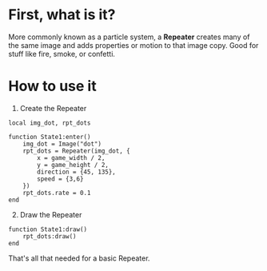 # First, what is it?

More commonly known as a particle system, a **Repeater** creates many of the same image and adds properties or motion to that image copy. Good for stuff like fire, smoke, or confetti.

# How to use it

1. Create the Repeater

``` 
local img_dot, rpt_dots

function State1:enter()
    img_dot = Image("dot")
    rpt_dots = Repeater(img_dot, {
        x = game_width / 2,
        y = game_height / 2,
        direction = {45, 135},
        speed = {3,6}
    })
    rpt_dots.rate = 0.1
end
```

2. Draw the Repeater

```
function State1:draw()
    rpt_dots:draw()
end
```

That's all that needed for a basic Repeater.